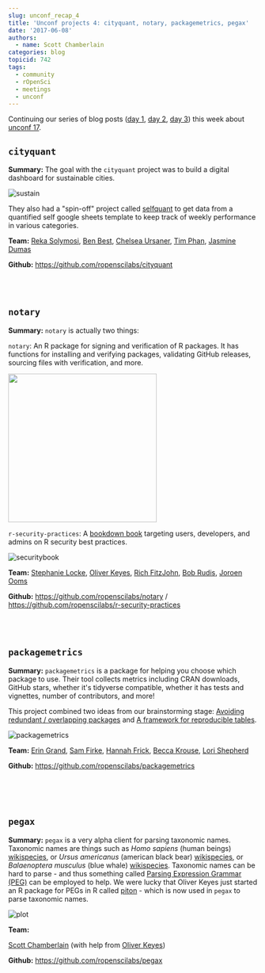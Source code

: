 ```yaml
---
slug: unconf_recap_4
title: 'Unconf projects 4: cityquant, notary, packagemetrics, pegax'
date: '2017-06-08'
authors:
  - name: Scott Chamberlain
categories: blog
topicid: 742
tags:
  - community
  - rOpenSci
  - meetings
  - unconf
---
```


Continuing our series of blog posts ([day 1](https://ropensci.org/blog/blog/2017/06/05/unconf_recap_1), [day 2](https://ropensci.org/blog/blog/2017/06/06/unconf_recap_2), [day 3](https://ropensci.org/blog/blog/2017/06/07/unconf_projects_3)) this week about [unconf 17](https://ropensci.org/blog/blog/2017/06/02/unconf2017).


## `cityquant`
**Summary:**  The goal with the `cityquant` project was to build a digital dashboard for sustainable cities.

![sustain](https://sustainsb.github.io/images/scores_flower-plot_sbcounty.png)

They also had a "spin-off" project called [selfquant](https://github.com/maczokni/selfquant) to get data from a quantified self google sheets template to keep track of weekly performance in various categories.

**Team:** [Reka Solymosi](https://github.com/maczokni), [Ben Best](https://github.com/bbest), [Chelsea Ursaner](https://github.com/chursaner), [Tim Phan](https://github.com/timphan), [Jasmine Dumas](https://github.com/jasdumas)

**Github:** <https://github.com/ropenscilabs/cityquant>


<br><br>

## `notary`

**Summary:** `notary` is actually two things:

`notary`: An R package for signing and verification of R packages. It has functions for installing and verifying packages, validating GitHub releases, sourcing files with verification, and more.

<!-- ![notary](/assets/blog-images/2017-06-08-unconf_recap_4/notarylogo.png) -->
<img src="/assets/blog-images/2017-06-08-unconf_recap_4/notarylogo.png" width="300">

`r-security-practices`: A [bookdown book](https://ropenscilabs.github.io/r-security-practices/index.html) targeting users, developers, and admins on R security best practices.

![securitybook](/assets/blog-images/2017-06-08-unconf_recap_4/rsecuritybook.png)

**Team:** [Stephanie Locke](https://github.com/stephlocke), [Oliver Keyes](https://github.com/Ironholds), [Rich FitzJohn](https://github.com/richfitz), [Bob Rudis](https://github.com/hrbrmstr), [Joroen Ooms](https://github.com/jeroen)

**Github:** <https://github.com/ropenscilabs/notary> / <https://github.com/ropenscilabs/r-security-practices>


<br><br>

## `packagemetrics`

**Summary:**  `packagemetrics` is a package for helping you choose which package to use. Their tool collects metrics including CRAN downloads, GitHub stars, whether it's tidyverse compatible, whether it has tests and vignettes, number of contributors, and more!

This project combined two ideas from our brainstorming stage: [Avoiding redundant / overlapping packages](https://github.com/ropensci/unconf17/issues/78) and [A framework for reproducible tables](https://github.com/ropensci/unconf17/issues/69).

![packagemetrics](/assets/blog-images/2017-06-08-unconf_recap_4/pkgmetrics.png)


**Team:** [Erin Grand](https://github.com/eringrand), [Sam Firke](https://github.com/sfirke), [Hannah Frick](https://github.com/hfrick), [Becca Krouse](https://github.com/bzkrouse), [Lori Shepherd](https://github.com/lshep)

**Github:** <https://github.com/ropenscilabs/packagemetrics>


<br><br><br>

## `pegax`

**Summary:**  `pegax` is a very alpha client for parsing taxonomic names. Taxonomic names are things such as _Homo sapiens_ (human beings) [wikispecies](https://species.wikimedia.org/wiki/Homo_sapiens), or _Ursus americanus_ (american black bear) [wikispecies](https://species.wikimedia.org/wiki/Ursus_americanus), or _Balaenoptera musculus_ (blue whale) [wikispecies](https://species.wikimedia.org/wiki/Balaenoptera_musculus). Taxonomic names can be hard to parse - and thus something called [Parsing Expression Grammar (PEG)](https://en.wikipedia.org/wiki/Parsing_expression_grammar) can be employed to help. We were lucky that Oliver Keyes just started an R package for PEGs in R called [piton](https://github.com/Ironholds/piton) - which is now used in `pegax` to parse taxonomic names.

![plot](/assets/blog-images/2017-06-08-unconf_recap_4/pegax.png)

**Team:**

[Scott Chamberlain](https://github.com/sckott) (with help from [Oliver Keyes](https://github.com/kellobri))

**Github:** <https://github.com/ropenscilabs/pegax>


